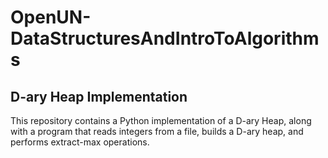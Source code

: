 # OpenUN-DataStructuresAndIntroToAlgorithms

## D-ary Heap Implementation
       
This repository contains a Python implementation of a D-ary Heap, along with a program that reads integers from a file, builds a D-ary heap, and performs extract-max operations.